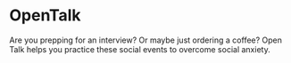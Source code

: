 # OpenTalk
Are you prepping for an interview? Or maybe just ordering a coffee? Open Talk helps you practice these social events to overcome social anxiety.
